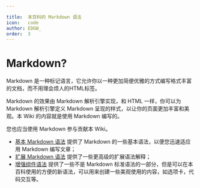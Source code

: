 ```yaml
---

title:  本百科的 Markdown 语法
icon:   code
author: EDGW_
order:  3
---
```


# Markdown?

Markdown 是一种标记语言，它允许你以一种更加简便优雅的方式编写格式丰富的文档，而不用理会烦人的HTML标签。

Markdown 的效果由 Markdown 解析引擎实现，和 HTML 一样，你可以为 Markdown 解析引擎定义 Markdown 呈现的样式，以让你的页面更加丰富和美观。本 Wiki 的内容就是使用 Markdown 编写的。

您也应当使用 Markdown 参与贡献本 Wiki。

 - [基本 Markdown 语法](./basic-markdown.md) 提供了 Markdown 的一些基本语法，以便您迅速适应用 Markdown 编写文章；
 - [扩展 Markdown 语法](./extended-markdown.md) 提供了一些更高级的扩展语法解释；
 - [增强组件语法](enhanced-markdown.md) 提供了一些不是 Markdown 标准语法的一部分，但是可以在本百科使用的方便的新语法，可以用来创建一些美观使用的内容，如选项卡，代码交互等。

<Catalog/>